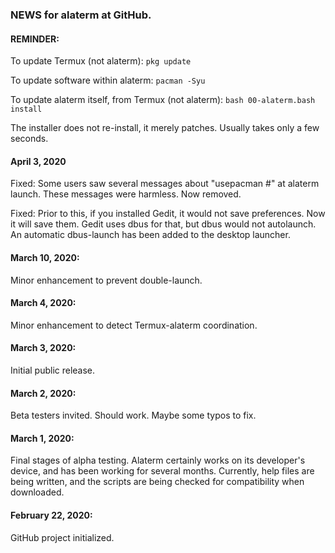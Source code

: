 ### NEWS for alaterm at GitHub.

#### REMINDER:

To update Termux (not alaterm):  `pkg update`

To update software within alaterm:  `pacman -Syu`

To update alaterm itself, from Termux (not alaterm): `bash 00-alaterm.bash install`

The installer does not re-install, it merely patches. Usually takes only a few seconds.

#### April 3, 2020

Fixed: Some users saw several messages about "usepacman #" at alaterm launch.
These messages were harmless. Now removed.

Fixed: Prior to this, if you installed Gedit, it would not save preferences.
Now it will save them. Gedit uses dbus for that, but dbus would not autolaunch.
An automatic dbus-launch has been added to the desktop launcher. 

#### March 10, 2020:

Minor enhancement to prevent double-launch.

#### March 4, 2020:
Minor enhancement to detect Termux-alaterm coordination.

#### March 3, 2020:
Initial public release.

#### March 2, 2020:
Beta testers invited. Should work. Maybe some typos to fix.

#### March 1, 2020:
Final stages of alpha testing. Alaterm certainly works on its developer's device,
and has been working for several months. Currently, help files are being written,
and the scripts are being checked for compatibility when downloaded.

#### February 22, 2020:
GitHub project initialized.
